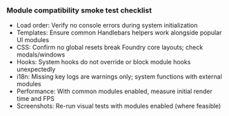 ### Module compatibility smoke test checklist

- Load order: Verify no console errors during system initialization
- Templates: Ensure common Handlebars helpers work alongside popular UI modules
- CSS: Confirm no global resets break Foundry core layouts; check modals/windows
- Hooks: System hooks do not override or block module hooks unexpectedly
- i18n: Missing key logs are warnings only; system functions with external modules
- Performance: With common modules enabled, measure initial render time and FPS
- Screenshots: Re-run visual tests with modules enabled (where feasible)
